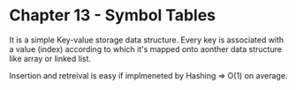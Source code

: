 # Chapter 13 - Symbol Tables

It is a simple Key-value storage data structure. Every key is associated with a value (index) according to which it's mapped onto aonther data structure like array or linked list.

Insertion and retreival is easy if implmeneted by Hashing => O(1) on average.